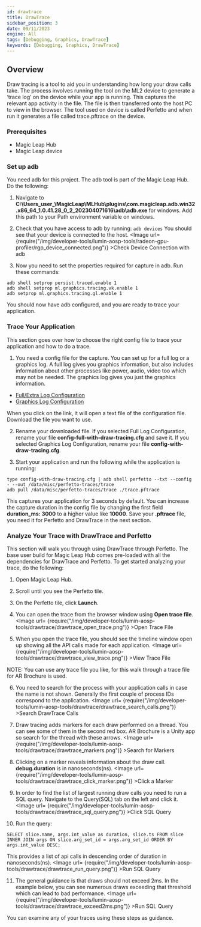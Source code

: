 ```yaml
---
id: drawtrace
title: DrawTrace
sidebar_position: 3
date: 09/11/2023
engine: All
tags: [Debugging, Graphics, DrawTrace]
keywords: [Debugging, Graphics, DrawTrace]
---
```


## Overview

Draw tracing is a tool to aid you in understanding how long your draw calls take. The process involves running the tool on the ML2 device to generate a ‘trace log’ on the device while your app is running. This captures the relevant app activity in the file. The file is then transferred onto the host PC to view in the browser. The tool used on device is called Perfetto and when run it generates a file called trace.pftrace on the device.

### Prerequisites

* Magic Leap Hub
* Magic Leap device

### Set up adb
You need adb for this project. The adb tool is part of the Magic Leap Hub. Do the following:

1. Navigate to **C:\Users\_user_\MagicLeap\MLHub\plugins\com.magicleap.adb.win32.x86_64_1.0.41.28_0_2_202304071616\adb\adb.exe** for windows. Add this path to your Path environment variable on windows. 

2. Check that you have access to adb by running: ```adb devices```
You should see that your device is connected to the host. <Image url= {require("/img/developer-tools/lumin-aosp-tools/radeon-gpu-profiler/rgp_device_connected.png")} >Check Device Connection with adb</Image>

3. Now you need to set the properties required for capture in adb. Run these commands:
```shell
adb shell setprop persist.traced.enable 1
adb shell setprop ml.graphics.tracing.vk.enable 1
adb setprop ml.graphics.tracing.gl.enable 1
```
You should now have adb configured, and you are ready to trace your application. 

### Trace Your Application
This section goes over how to choose the right config file to trace your application and how to do a trace.

1. You need a config file for the capture. You can set up for a full log or a graphics log. A full log gives you graphics information, but also includes information about other processes like power, audio, video too which may not be needed. The graphics log gives you just the graphics information. 

* [Full/Extra Log Configuration](config-full-with-draw-tracing.txt)
* [Graphics Log Configuration](config-with-draw-tracing.txt)

When you click on the link, it will open a text file of the configuration file. Download the file you want to use.

2. Rename your downloaded file. If you selected Full Log Configuration, rename your file **config-full-with-draw-tracing.cfg** and save it. If you selected Graphics Log Configuration, rename your file **config-with-draw-tracing.cfg**. 

3. Start your application and run the following while the application is running: 
```shell
type config-with-draw-tracing.cfg | adb shell perfetto --txt --config - --out /data/misc/perfetto-traces/trace
adb pull /data/misc/perfetto-traces/trace ./trace.pftrace
```
This captures your application for 3 seconds by default. You can increase the capture duration in the config file by changing the first field **duration_ms: 3000** to a higher value like **10000**.
Save your **.pftrace** file, you need it for Perfetto and DrawTrace in the next section.

### Analyze Your Trace with DrawTrace and Perfetto

This section will walk you through using DrawTrace through Perfetto. The base user build for Magic Leap Hub comes pre-loaded with all the dependencies for DrawTrace and Perfetto. To get started analyzing your trace, do the following:

1. Open Magic Leap Hub.

2. Scroll until you see the Perfetto tile. 

3. On the Perfetto tile, click **Launch**.

4. You can open the trace from the browser window using **Open trace file**. <Image url= {require("/img/developer-tools/lumin-aosp-tools/drawtrace/drawtrace_open_trace.png")} >Open Trace File</Image>

5. When you open the trace file, you should see the timeline window open up showing all the API calls made for each application. <Image url= {require("/img/developer-tools/lumin-aosp-tools/drawtrace/drawtrace_view_trace.png")} >View Trace File</Image>

NOTE: You can use any trace file you like, for this walk through a trace file for AR Brochure is used. 

6. You need to search for the process with your application calls in case the name is not shown. Generally the first couple of process IDs correspond to the application. <Image url= {require("/img/developer-tools/lumin-aosp-tools/drawtrace/drawtrace_search_calls.png")} >Search DrawTrace Calls</Image> 

7. Draw tracing adds markers for each draw performed on a thread. You can see some of them in the second red box. AR Brochure is a Unity app so search for the thread with these arrows. <Image url= {require("/img/developer-tools/lumin-aosp-tools/drawtrace/drawtrace_markers.png")} >Search for Markers</Image> 

8. Clicking on a marker reveals information about the draw call. **debug.duration** is in nanoseconds(ns). <Image url= {require("/img/developer-tools/lumin-aosp-tools/drawtrace/drawtrace_click_marker.png")} >Click a Marker</Image> 

9. In order to find the list of largest running draw calls you need to run a SQL query. Navigate to the Query(SQL) tab on the left and click it. <Image url= {require("/img/developer-tools/lumin-aosp-tools/drawtrace/drawtrace_sql_query.png")} >Click SQL Query</Image> 

10. Run the query: 

```shell
SELECT slice.name, args.int_value as duration, slice.ts FROM slice INNER JOIN args ON slice.arg_set_id = args.arg_set_id ORDER BY args.int_value DESC;
```

This provides a list of api calls in descending order of duration in nanoseconds(ns).
<Image url= {require("/img/developer-tools/lumin-aosp-tools/drawtrace/drawtrace_run_query.png")} >Run SQL Query</Image> 

11. The general guidance is that draws should not exceed 2ms. In the example below, you can see numerous draws exceeding that threshold which can lead to bad performance. <Image url= {require("/img/developer-tools/lumin-aosp-tools/drawtrace/drawtrace_exceed2ms.png")} >Run SQL Query</Image>

You can examine any of your traces using these steps as guidance.
